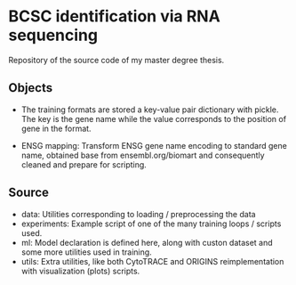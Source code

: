 # BCSC identification via RNA sequencing
Repository of the source code of my master degree thesis.

## Objects
- The training formats are stored a key-value pair dictionary with pickle. The key is the gene name while the value corresponds to the position of gene in the format.

- ENSG mapping: Transform ENSG gene name encoding to standard gene name, obtained base from ensembl.org/biomart and consequently cleaned and prepare for scripting.


## Source
- data: Utilities corresponding to loading / preprocessing the data
- experiments: Example script of one of the many training loops / scripts used.
- ml: Model declaration is defined here, along with custon dataset and some more utilities used in training.
- utils: Extra utilities, like both CytoTRACE and ORIGINS reimplementation with visualization (plots) scripts.
